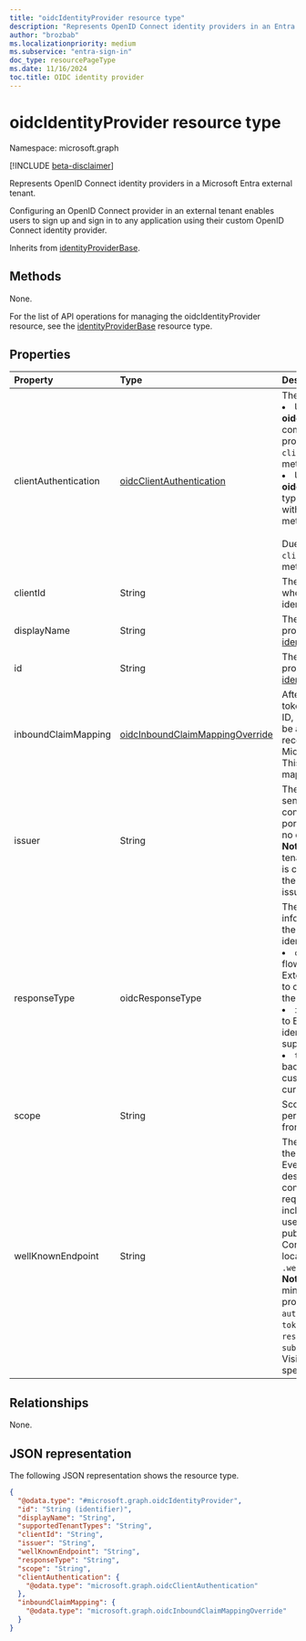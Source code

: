 ```yaml
---
title: "oidcIdentityProvider resource type"
description: "Represents OpenID Connect identity providers in an Entra external tenant."
author: "brozbab"
ms.localizationpriority: medium
ms.subservice: "entra-sign-in"
doc_type: resourcePageType
ms.date: 11/16/2024
toc.title: OIDC identity provider
---
```


# oidcIdentityProvider resource type

Namespace: microsoft.graph

[!INCLUDE [beta-disclaimer](../../includes/beta-disclaimer.md)]

Represents OpenID Connect identity providers in a Microsoft Entra external tenant.

Configuring an OpenID Connect provider in an external tenant enables users to sign up and sign in to any application using their custom OpenID Connect identity provider.

Inherits from [identityProviderBase](../resources/identityproviderbase.md).

## Methods

None.

For the list of API operations for managing the oidcIdentityProvider resource, see the [identityProviderBase](../resources/identityproviderbase.md) resource type.

## Properties

|Property|Type|Description|
|:---|:---|:---|
|clientAuthentication|[oidcClientAuthentication](../resources/oidcclientauthentication.md)|The client authentication settings.<li> Use the **oidcClientSecretAuthentication** derived complex type for setting up your identity provider with `client_secret_post` or `client_secret_jwt authentication` methods. <li> Use the **oidcPrivateJwtKeyClientAuthentication** type for setting up your identity provider with `private_key_jwt` authentication method. <br><br>Due to security reasons, `client_secret_basic` authentication method isn't supported.|
|clientId|String|The client ID for the application obtained when registering the application with the identity provider.|
|displayName|String|The display name of the identity provider. Inherited from [identityProviderBase](../resources/identityproviderbase.md).|
|id|String|The identifier of the identity provider.Required. Inherited from [identityProviderBase](../resources/identityproviderbase.md). Inherits from [entity](../resources/entity.md)|
|inboundClaimMapping|[oidcInboundClaimMappingOverride](../resources/oidcinboundclaimmappingoverride.md)|After the OIDC provider sends an ID token back to Microsoft Entra External ID, Microsoft Entra External ID needs to be able to map the claims from the received token to the claims that Microsoft Entra ID recognizes and uses. This complex type captures that mapping.|
|issuer|String|The issuer URI. Issuer URI is a case-sensitive URL using https scheme contains scheme, host, and optionally, port number and path components and no query or fragment components.<br> **Note:** Configuring other Microsoft Entra tenants as an external identity provider is currently not supported. As a result, the `microsoftonline.com` domain in the issuer URI is not accepted.|
|responseType|oidcResponseType|The response type describes the type of information sent back in the initial call to the authorization_endpoint of the custom identity provider. Possible values: <li>`code`: As per the authorization code flow, a code is returned back to Entra External ID. Entra External ID proceeds to call the token_endpoint to exchange the code for the token.<li>`id_token`:  An ID token is returned back to Entra External ID from the custom identity provider. (This value is not supported at the moment).<li>`token`: An access token is returned back to Entra External ID from the custom identity provider. This value is currently unsupported.|
|scope|String|Scope defines the information and permissions you are looking to gather from your custom identity provider.|
|wellKnownEndpoint|String|The URL for the metadata document of the OpenID Connect identity provider. Every OpenID Connect identity provider describes a metadata document that contains most of the information required to perform sign-in. This includes information such as the URLs to use and the location of the service's public signing keys. The OpenID Connect metadata document is always located at an endpoint that ends in `.well-known/openid-configuration`.<br> **Note:** The metadata document should, at minimum, contain the following properties: `issuer`, `authorization_endpoint`, `token_endpoint`, `token_endpoint_auth_methods_supported`, `response_types_supported`, `subject_types_supported` and `jwks_uri`. Visit [OpenID Connect Discovery](https://openid.net/specs/openid-connect-discovery-1_0.html) specifications for more details.|

## Relationships

None.

## JSON representation

The following JSON representation shows the resource type.
<!-- {
  "blockType": "resource",
  "keyProperty": "id",
  "@odata.type": "microsoft.graph.oidcIdentityProvider",
  "baseType": "microsoft.graph.identityProviderBase",
  "openType": false
}
-->
``` json
{
  "@odata.type": "#microsoft.graph.oidcIdentityProvider",
  "id": "String (identifier)",
  "displayName": "String",
  "supportedTenantTypes": "String",
  "clientId": "String",
  "issuer": "String",
  "wellKnownEndpoint": "String",
  "responseType": "String",
  "scope": "String",
  "clientAuthentication": {
    "@odata.type": "microsoft.graph.oidcClientAuthentication"
  },
  "inboundClaimMapping": {
    "@odata.type": "microsoft.graph.oidcInboundClaimMappingOverride"
  }
}
```

